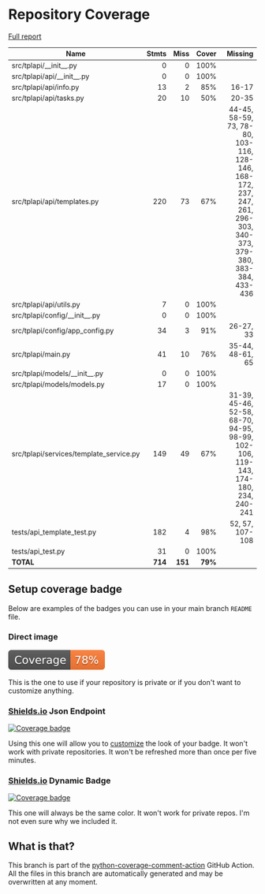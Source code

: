 # Repository Coverage

[Full report](https://htmlpreview.github.io/?https://github.com/ideaconsult/templates-api/blob/COVERAGE-REPORT/htmlcov/index.html)

| Name                                     |    Stmts |     Miss |   Cover |   Missing |
|----------------------------------------- | -------: | -------: | ------: | --------: |
| src/tplapi/\_\_init\_\_.py               |        0 |        0 |    100% |           |
| src/tplapi/api/\_\_init\_\_.py           |        0 |        0 |    100% |           |
| src/tplapi/api/info.py                   |       13 |        2 |     85% |     16-17 |
| src/tplapi/api/tasks.py                  |       20 |       10 |     50% |     20-35 |
| src/tplapi/api/templates.py              |      220 |       73 |     67% |44-45, 58-59, 73, 78-80, 103-116, 128-146, 168-172, 237, 247, 261, 296-303, 340-373, 379-380, 383-384, 433-436 |
| src/tplapi/api/utils.py                  |        7 |        0 |    100% |           |
| src/tplapi/config/\_\_init\_\_.py        |        0 |        0 |    100% |           |
| src/tplapi/config/app\_config.py         |       34 |        3 |     91% | 26-27, 33 |
| src/tplapi/main.py                       |       41 |       10 |     76% |35-44, 48-61, 65 |
| src/tplapi/models/\_\_init\_\_.py        |        0 |        0 |    100% |           |
| src/tplapi/models/models.py              |       17 |        0 |    100% |           |
| src/tplapi/services/template\_service.py |      149 |       49 |     67% |31-39, 45-46, 52-58, 68-70, 94-95, 98-99, 102-106, 119-143, 174-180, 234, 240-241 |
| tests/api\_template\_test.py             |      182 |        4 |     98% |52, 57, 107-108 |
| tests/api\_test.py                       |       31 |        0 |    100% |           |
|                                **TOTAL** |  **714** |  **151** | **79%** |           |


## Setup coverage badge

Below are examples of the badges you can use in your main branch `README` file.

### Direct image

[![Coverage badge](https://raw.githubusercontent.com/ideaconsult/templates-api/COVERAGE-REPORT/badge.svg)](https://htmlpreview.github.io/?https://github.com/ideaconsult/templates-api/blob/COVERAGE-REPORT/htmlcov/index.html)

This is the one to use if your repository is private or if you don't want to customize anything.

### [Shields.io](https://shields.io) Json Endpoint

[![Coverage badge](https://img.shields.io/endpoint?url=https://raw.githubusercontent.com/ideaconsult/templates-api/COVERAGE-REPORT/endpoint.json)](https://htmlpreview.github.io/?https://github.com/ideaconsult/templates-api/blob/COVERAGE-REPORT/htmlcov/index.html)

Using this one will allow you to [customize](https://shields.io/endpoint) the look of your badge.
It won't work with private repositories. It won't be refreshed more than once per five minutes.

### [Shields.io](https://shields.io) Dynamic Badge

[![Coverage badge](https://img.shields.io/badge/dynamic/json?color=brightgreen&label=coverage&query=%24.message&url=https%3A%2F%2Fraw.githubusercontent.com%2Fideaconsult%2Ftemplates-api%2FCOVERAGE-REPORT%2Fendpoint.json)](https://htmlpreview.github.io/?https://github.com/ideaconsult/templates-api/blob/COVERAGE-REPORT/htmlcov/index.html)

This one will always be the same color. It won't work for private repos. I'm not even sure why we included it.

## What is that?

This branch is part of the
[python-coverage-comment-action](https://github.com/marketplace/actions/python-coverage-comment)
GitHub Action. All the files in this branch are automatically generated and may be
overwritten at any moment.